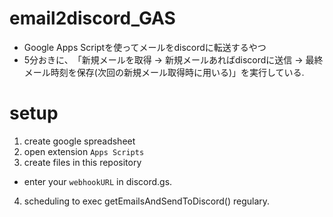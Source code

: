 # email2discord_GAS
- Google Apps Scriptを使ってメールをdiscordに転送するやつ
- 5分おきに、　「新規メールを取得 -> 新規メールあればdiscordに送信 -> 最終メール時刻を保存(次回の新規メール取得時に用いる)」を実行している. 

# setup
1. create google spreadsheet
2. open extension `Apps Scripts`
3. create files in this repository
  - enter your `webhookURL` in discord.gs. 
4. scheduling to exec getEmailsAndSendToDiscord() regulary.
